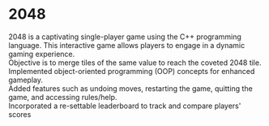 # 2048


2048 is a captivating single-player game using the C++ programming language. This interactive game allows players to engage in a dynamic gaming experience.
<br/>
Objective is to merge tiles of the same value to reach the coveted 2048 tile.<br/>
Implemented object-oriented programming (OOP) concepts for enhanced gameplay.<br/>
Added features such as undoing moves, restarting the game, quitting the game, and accessing rules/help.<br/>
Incorporated a re-settable leaderboard to track and compare players' scores<br/>


<br/>
<!-- ![frontpage](https://github.com/ektak67/2048/assets/82212464/5a68c6e6-131c-482a-9b53-a9be8671cddf) -->
<!-- page](https://github.com/ektak67/2048/assets/82212464/a53dfeb7-ab38-4012-b485-83e2d610d792.png) -->
<br/><br/>
